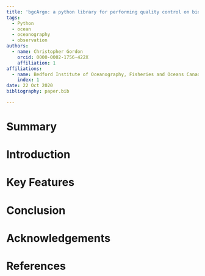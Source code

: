 ```yaml
---
title: 'bgcArgo: a python library for performing quality control on biogeochemcial (BGC) Argo floats'
tags:
  - Python
  - ocean
  - oceanography
  - observation
authors:
  - name: Christopher Gordon
    orcid: 0000-0002-1756-422X
    affiliation: 1
affiliations:
  - name: Bedford Institute of Oceanography, Fisheries and Oceans Canada, Dartmouth, NS
    index: 1
date: 22 Oct 2020
bibliography: paper.bib

---
```


# Summary

# Introduction

# Key Features

# Conclusion

# Acknowledgements

# References